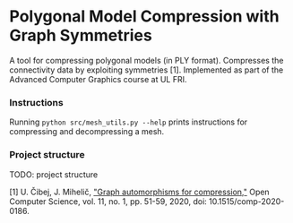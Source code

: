 # Polygonal Model Compression with Graph Symmetries

A tool for compressing polygonal models (in PLY format). Compresses the connectivity data by exploiting symmetries [1].
Implemented as part of the Advanced Computer Graphics course at UL FRI.

### Instructions
Running `python src/mesh_utils.py --help` prints instructions for compressing and decompressing a mesh.

### Project structure
TODO: project structure



[1] U. Čibej, J. Mihelič, ["Graph automorphisms for compression,"](https://www.degruyter.com/document/doi/10.1515/comp-2020-0186/html) Open Computer Science, vol. 11, no. 1, pp. 51-59, 2020, doi: 10.1515/comp-2020-0186.